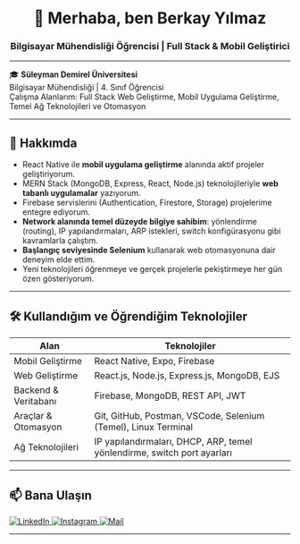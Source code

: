 <h1 align="center">👋 Merhaba, ben Berkay Yılmaz</h1>
<h3 align="center">Bilgisayar Mühendisliği Öğrencisi | Full Stack & Mobil Geliştirici</h3>

---

🎓 **Süleyman Demirel Üniversitesi**  
Bilgisayar Mühendisliği | 4. Sınıf Öğrencisi  
Çalışma Alanlarım: Full Stack Web Geliştirme, Mobil Uygulama Geliştirme, Temel Ağ Teknolojileri ve Otomasyon

---

## 🚀 Hakkımda

- React Native ile **mobil uygulama geliştirme** alanında aktif projeler geliştiriyorum.
- MERN Stack (MongoDB, Express, React, Node.js) teknolojileriyle **web tabanlı uygulamalar** yazıyorum.
- Firebase servislerini (Authentication, Firestore, Storage) projelerime entegre ediyorum.
- **Network alanında temel düzeyde bilgiye sahibim**: yönlendirme (routing), IP yapılandırmaları, ARP istekleri, switch konfigürasyonu gibi kavramlarla çalıştım.
- **Başlangıç seviyesinde Selenium** kullanarak web otomasyonuna dair deneyim elde ettim.
- Yeni teknolojileri öğrenmeye ve gerçek projelerle pekiştirmeye her gün özen gösteriyorum.

---

## 🛠️ Kullandığım ve Öğrendiğim Teknolojiler

| Alan                   | Teknolojiler                                                                 |
|------------------------|------------------------------------------------------------------------------|
| Mobil Geliştirme       | React Native, Expo, Firebase                                                 |
| Web Geliştirme         | React.js, Node.js, Express.js, MongoDB, EJS                                  |
| Backend & Veritabanı   | Firebase, MongoDB, REST API, JWT                                             |
| Araçlar & Otomasyon    | Git, GitHub, Postman, VSCode, Selenium (Temel), Linux Terminal               |
| Ağ Teknolojileri       | IP yapılandırmaları, DHCP, ARP, temel yönlendirme, switch port ayarları      |


---

## 📫 Bana Ulaşın

<a href="https://www.linkedin.com/in/berkay-y%C4%B1lmaz-088b8a271/" target="_blank">
  <img src="https://img.shields.io/badge/LinkedIn-0A66C2?style=for-the-badge&logo=linkedin&logoColor=white" alt="LinkedIn">
</a>
<a href="https://www.instagram.com/berkayyilmzzz/" target="_blank">
  <img src="https://img.shields.io/badge/Instagram-E4405F?style=for-the-badge&logo=instagram&logoColor=white" alt="Instagram">
</a>
<a href="mailto:berkayyilmz@gmail.com">
  <img src="https://img.shields.io/badge/Gmail-D14836?style=for-the-badge&logo=gmail&logoColor=white" alt="Mail">
</a>

---

<!--
**Berkayilmz/Berkayilmz** is a ✨ special ✨ repository because its `README.md` appears on your GitHub profile.

Suggestions:
- 🔭 I’m currently working on mobile applications with React Native and Firebase.
- 🌱 I’m currently learning backend optimization and test automation.
- 🤝 I’m looking to collaborate on open-source React Native projects.
- 💬 Ask me about mobile UI development or RESTful APIs.
- 📫 How to reach me: LinkedIn or Gmail.
- ⚡ Fun fact: I love optimizing code and building user-friendly interfaces.
-->
